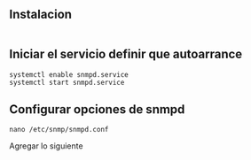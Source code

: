 ## Instalacion
```

```
## Iniciar el servicio definir que autoarrance
```
systemctl enable snmpd.service
systemctl start snmpd.service
```
## Configurar opciones de snmpd
```
nano /etc/snmp/snmpd.conf
```
Agregar lo siguiente
```

```